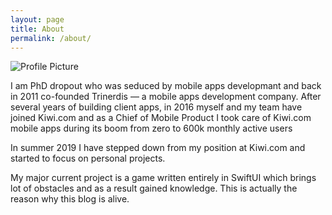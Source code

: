 ```yaml
---
layout: page
title: About
permalink: /about/
---
```


<img src="{{ site.baseurl }}/assets/profile-placeholder.gif" title="Profile Picture" class="profile">

I am PhD dropout who was seduced by mobile apps developmant and back in 2011 co-founded Trinerdis — a mobile apps development company. After several years of building client apps, in 2016 myself and my team have joined Kiwi.com and as a Chief of Mobile Product I took care of Kiwi.com mobile apps during its boom from zero to 600k monthly active users

In summer 2019 I have stepped down from my position at Kiwi.com and started to focus on personal projects.

My major current project is a game written entirely in SwiftUI which brings lot of obstacles and as a result gained knowledge. This is actually the reason why this blog is alive.
